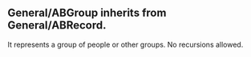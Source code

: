 General/ABGroup inherits from General/ABRecord.
----

It represents a group of people or other groups.
No recursions allowed.